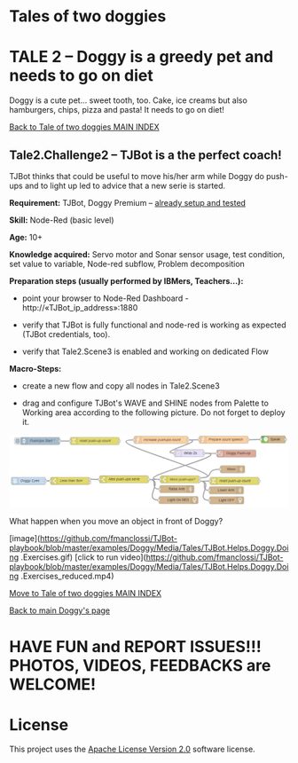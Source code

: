 # Tales of two doggies
# TALE 2 – Doggy is a greedy pet and needs to go on diet

Doggy is a cute pet... sweet tooth, too. Cake, ice creams but also hamburgers, chips, pizza and pasta! It needs to go on diet!

[Back to Tale of two doggies MAIN INDEX](Tales%20of%20two%20doggies.md)

## Tale2.Challenge2 – TJBot is a the perfect coach!

TJBot thinks that could be useful to move his/her arm while Doggy do push-ups and to light up led to advice that a new serie is started.

**Requirement:** TJBot, Doggy Premium – [already setup and tested](https://github.com/fmanclossi/TJBot-playbook/blob/master/examples/Doggy/Setup%20Doggy%20and%20Test%20features.md)

**Skill:** Node-Red (basic level)

**Age:** 10+

**Knowledge acquired:** Servo motor and Sonar sensor usage, test condition, set value to variable, Node-red subflow, Problem decomposition

**Preparation steps (usually performed by IBMers, Teachers…):**

* point your browser to Node-Red Dashboard - http://«TJBot_ip_address»:1880

* verify that TJBot is fully functional and node-red is working as expected (TJBot credentials, too).

* verify that Tale2.Scene3 is enabled and working on dedicated Flow

**Macro-Steps:**

* create a new flow and copy all nodes in Tale2.Scene3

* drag and configure TJBot's WAVE and SHINE nodes from Palette to Working area according to the following picture. Do not forget to deploy it.

![image](https://github.com/fmanclossi/TJBot-playbook/blob/master/examples/Doggy/Media/Tales/t02C02.TJBot.Wave.Shine.HelpingDoggy.Flow.jpg)

What happen when you move an object in front of Doggy?

[image](https://github.com/fmanclossi/TJBot-playbook/blob/master/examples/Doggy/Media/Tales/TJBot.Helps.Doggy.Doing .Exercises.gif)
[click to run video](https://github.com/fmanclossi/TJBot-playbook/blob/master/examples/Doggy/Media/Tales/TJBot.Helps.Doggy.Doing .Exercises_reduced.mp4)

[Move to Tale of two doggies MAIN INDEX](Tales%20of%20two%20doggies.md)

[Back to main Doggy's page](https://github.com/fmanclossi/TJBot-playbook/tree/master/examples/Doggy)

# HAVE FUN and REPORT ISSUES!!! PHOTOS, VIDEOS, FEEDBACKS are WELCOME!

# License  
This project uses the [Apache License Version 2.0](../../LICENSE) software license.  
